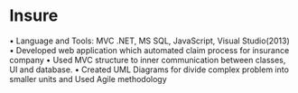 # Insure

•	Language and Tools: MVC .NET, MS SQL, JavaScript, Visual Studio(2013)
•	Developed web application which automated claim process for insurance company
•	Used MVC structure to inner communication between classes, UI and database.
•	Created UML Diagrams for divide complex problem into smaller units and Used Agile methodology
